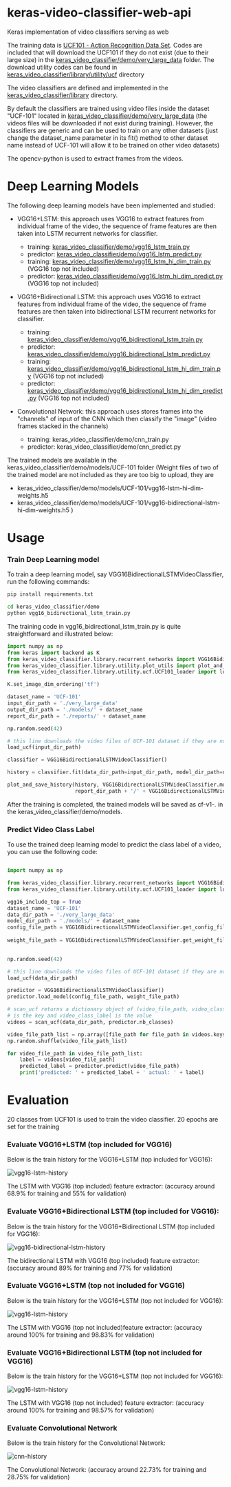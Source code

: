 # keras-video-classifier-web-api

Keras implementation of video classifiers serving as web

The training data is [UCF101 - Action Recognition Data Set](http://crcv.ucf.edu/data/UCF101.php). 
Codes are included that will download the UCF101 if they do not exist (due to their large size) in 
the [keras_video_classifier/demo/very_large_data](keras_video_classifier/demo/very_large_data) folder. The download utility codes can be found in
[keras_video_classifier/library/utility/ucf](keras_video_classifier/library/utility/ucf) directory

The video classifiers are defined and implemented in the  [keras_video_classifier/library](keras_video_classifier/library) directory. 

By default the classifiers are trained using video files inside the dataset "UCF-101" located in 
[keras_video_classifier/demo/very_large_data](keras_video_classifier/demo/very_large_data) (the videos files will be downloaded if not exist during
training). However, the classifiers are generic and can be used to train on any other datasets 
(just change the dataset_name parameter in its fit() method to other dataset name instead of UCF-101
will allow it to be trained on other video datasets)

The opencv-python is used to extract frames from the videos.

# Deep Learning Models

The following deep learning models have been implemented and studied:

* VGG16+LSTM: this approach uses VGG16 to extract features from individual frame of the video, the sequence of frame features are then taken into LSTM recurrent networks for classifier.
    * training:  [keras_video_classifier/demo/vgg16_lstm_train.py](keras_video_classifier/demo/vgg16_lstm_train.py) 
    * predictor:  [keras_video_classifier/demo/vgg16_lstm_predict.py](keras_video_classifier/demo/vgg16_lstm_predict.py)
    * training:  [keras_video_classifier/demo/vgg16_lstm_hi_dim_train.py](keras_video_classifier/demo/vgg16_lstm_hi_dim_train.py) (VGG16 top not included) 
    * predictor:  [keras_video_classifier/demo/vgg16_lstm_hi_dim_predict.py](keras_video_classifier/demo/vgg16_lstm_hi_dim_predict.py) (VGG16 top not included)
    
* VGG16+Bidirectional LSTM: this approach uses VGG16 to extract features from individual frame of the video, the sequence of frame features are then taken into bidirectional LSTM recurrent networks for classifier.
    * training:  [keras_video_classifier/demo/vgg16_bidirectional_lstm_train.py](keras_video_classifier/demo/vgg16_bidirectional_lstm_train.py) 
    * predictor:  [keras_video_classifier/demo/vgg16_bidirectional_lstm_predict.py](keras_video_classifier/demo/vgg16_bidirectional_lstm_predict.py)
    * training:  [keras_video_classifier/demo/vgg16_bidirectional_lstm_hi_dim_train.py](keras_video_classifier/demo/vgg16_bidirectional_lstm_hi_dim_train.py) (VGG16 top not included)
    * predictor:  [keras_video_classifier/demo/vgg16_bidirectional_lstm_hi_dim_predict.py](keras_video_classifier/demo/vgg16_bidirectional_lstm_hi_dim_predict.py) (VGG16 top not included)
    
* Convolutional Network: this approach uses stores frames into the "channels" of input of the CNN which then classify the "image" (video frames stacked in the channels)
    * training: keras_video_classifier/demo/cnn_train.py 
    * predictor: keras_video_classifier/demo/cnn_predict.py
    
The trained models are available in the keras_video_classifier/demo/models/UCF-101 folder 
(Weight files of two of the trained model are not included as they are too big to upload, they are 
* keras_video_classifier/demo/models/UCF-101/vgg16-lstm-hi-dim-weights.h5
* keras_video_classifier/demo/models/UCF-101/vgg16-bidirectional-lstm-hi-dim-weights.h5
)

# Usage

### Train Deep Learning model

To train a deep learning model, say VGG16BidirectionalLSTMVideoClassifier, run the following commands:

```bash
pip install requirements.txt

cd keras_video_classifier/demo
python vgg16_bidirectional_lstm_train.py 
```

The training code in vgg16_bidirectional_lstm_train.py is quite straightforward and illustrated below:

```python
import numpy as np
from keras import backend as K
from keras_video_classifier.library.recurrent_networks import VGG16BidirectionalLSTMVideoClassifier
from keras_video_classifier.library.utility.plot_utils import plot_and_save_history
from keras_video_classifier.library.utility.ucf.UCF101_loader import load_ucf

K.set_image_dim_ordering('tf')

dataset_name = 'UCF-101'
input_dir_path = './very_large_data' 
output_dir_path = './models/' + dataset_name 
report_dir_path = './reports/' + dataset_name 

np.random.seed(42)

# this line downloads the video files of UCF-101 dataset if they are not available in the very_large_data folder
load_ucf(input_dir_path)

classifier = VGG16BidirectionalLSTMVideoClassifier()

history = classifier.fit(data_dir_path=input_dir_path, model_dir_path=output_dir_path, dataset_name=dataset_name)

plot_and_save_history(history, VGG16BidirectionalLSTMVideoClassifier.model_name,
                      report_dir_path + '/' + VGG16BidirectionalLSTMVideoClassifier.model_name + '-history.png')

```

After the training is completed, the trained models will be saved as cf-v1-*.* in the keras_video_classifier/demo/models.

### Predict Video Class Label

To use the trained deep learning model to predict the class label of a video, you can use the following code:

```python

import numpy as np

from keras_video_classifier.library.recurrent_networks import VGG16BidirectionalLSTMVideoClassifier
from keras_video_classifier.library.utility.ucf.UCF101_loader import load_ucf, scan_ucf

vgg16_include_top = True
dataset_name = 'UCF-101'
data_dir_path = './very_large_data'
model_dir_path = './models/' + dataset_name 
config_file_path = VGG16BidirectionalLSTMVideoClassifier.get_config_file_path(model_dir_path,
                                                                              vgg16_include_top=vgg16_include_top)
weight_file_path = VGG16BidirectionalLSTMVideoClassifier.get_weight_file_path(model_dir_path,
                                                                              vgg16_include_top=vgg16_include_top)

np.random.seed(42)

# this line downloads the video files of UCF-101 dataset if they are not available in the very_large_data folder
load_ucf(data_dir_path)

predictor = VGG16BidirectionalLSTMVideoClassifier()
predictor.load_model(config_file_path, weight_file_path)

# scan_ucf returns a dictionary object of (video_file_path, video_class_label) where video_file_path
# is the key and video_class_label is the value
videos = scan_ucf(data_dir_path, predictor.nb_classes)

video_file_path_list = np.array([file_path for file_path in videos.keys()])
np.random.shuffle(video_file_path_list)

for video_file_path in video_file_path_list:
    label = videos[video_file_path]
    predicted_label = predictor.predict(video_file_path)
    print('predicted: ' + predicted_label + ' actual: ' + label)
```

# Evaluation

20 classes from UCF101 is used to train the video classifier. 20 epochs are set for the training


### Evaluate VGG16+LSTM (top included for VGG16)

Below is the train history for the VGG16+LSTM (top included for VGG16):

![vgg16-lstm-history](keras_video_classifier/demo/reports/UCF-101/vgg16-lstm-history.png)

The LSTM with VGG16 (top included) feature extractor: (accuracy around 68.9% for training and 55% for validation)

### Evaluate VGG16+Bidirectional LSTM (top included for VGG16):

Below is the train history for the VGG16+Bidirectional LSTM (top included for VGG16):

![vgg16-bidirectional-lstm-history](keras_video_classifier/demo/reports/UCF-101/vgg16-bidirectional-lstm-history.png)

The bidirectional LSTM with VGG16 (top included) feature extractor: (accuracy around 89% for training and 77% for validation)

### Evaluate VGG16+LSTM (top not included for VGG16)

Below is the train history for the VGG16+LSTM (top not included for VGG16):

![vgg16-lstm-history](keras_video_classifier/demo/reports/UCF-101/vgg16-lstm-hi-dim-history.png)

The LSTM with VGG16 (top not included)feature extractor: (accuracy around 100% for training and 98.83% for validation)

### Evaluate VGG16+Bidirectional LSTM (top not included for VGG16)

Below is the train history for the VGG16+LSTM (top not included for VGG16):

![vgg16-lstm-history](keras_video_classifier/demo/reports/UCF-101/vgg16-bidirectional-lstm-hi-dim-history.png)

The LSTM with VGG16 (top not included) feature extractor: (accuracy around 100% for training and 98.57% for validation)


### Evaluate Convolutional Network

Below is the train history for the Convolutional Network:

![cnn-history](keras_video_classifier/demo/reports/UCF-101/cnn-history.png)

The Convolutional Network: (accuracy around 22.73% for training and 28.75% for validation)
